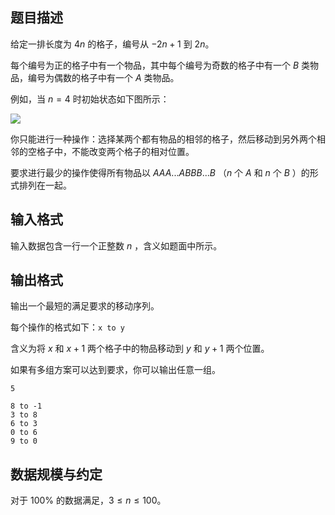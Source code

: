 

## 题目描述

给定一排长度为 $4n$ 的格子，编号从 $-2n+1$ 到 $2n$。

每个编号为正的格子中有一个物品，其中每个编号为奇数的格子中有一个 $B$ 类物品，编号为偶数的格子中有一个 $A$ 类物品。

例如，当 $n=4$ 时初始状态如下图所示：

![](https://hydro.ac/d/bzoj/p/4072/file/pic1.png)

你只能进行一种操作：选择某两个都有物品的相邻的格子，然后移动到另外两个相邻的空格子中，不能改变两个格子的相对位置。

要求进行最少的操作使得所有物品以 $AAA...ABBB...B$ （$n$ 个 $A$ 和 $n$ 个 $B$ ）的形式排列在一起。


## 输入格式
输入数据包含一行一个正整数 $n$ ，含义如题面中所示。

## 输出格式

输出一个最短的满足要求的移动序列。

每个操作的格式如下：`x to y`

含义为将 $x$ 和 $x+1$ 两个格子中的物品移动到 $y$ 和 $y+1$ 两个位置。

如果有多组方案可以达到要求，你可以输出任意一组。

```input1
5

```

```output1
8 to -1
3 to 8
6 to 3
0 to 6
9 to 0
```

## 数据规模与约定

对于 $100\%$ 的数据满足，$3 \leq n \leq 100$。


